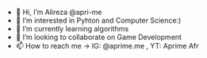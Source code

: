 - 👋 Hi, I’m Alireza @apri-me
- 👀 I’m interested in Pyhton and Computer Science:)
- 🌱 I’m currently learning algorithms
- 💞️ I’m looking to collaborate on Game Development
- 📫 How to reach me ->   IG: @aprime.me ,   YT:  Aprime Afr

<!---
apri-me/apri-me is a ✨ special ✨ repository because its `README.md` (this file) appears on your GitHub profile.
You can click the Preview link to take a look at your changes.
--->
